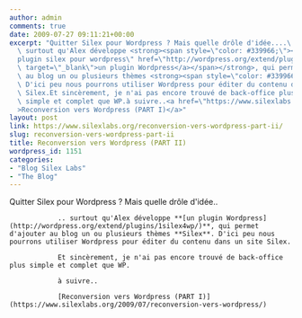 ```yaml
---
author: admin
comments: true
date: 2009-07-27 09:11:21+00:00
excerpt: "Quitter Silex pour Wordpress ? Mais quelle drôle d'idée....\
  \ surtout qu'Alex développe <strong><span style=\"color: #339966;\"><a title=\"\
  plugin silex pour wordpress\" href=\"http://wordpress.org/extend/plugins/1silex4wp/\"\
  \ target=\"_blank\">un plugin Wordpress</a></span></strong>, qui permet d'ajouter\
  \ au blog un ou plusieurs thèmes <strong><span style=\"color: #339966;\">Silex</span></strong>.\
  \ D'ici peu nous pourrons utiliser Wordpress pour éditer du contenu dans un site\
  \ Silex.Et sincèrement, je n'ai pas encore trouvé de back-office plus\
  \ simple et complet que WP.à suivre..<a href=\"https://www.silexlabs.org/2009/07/reconversion-vers-wordpress/\"\
  >Reconversion vers Wordpress (PART I)</a>"
layout: post
link: https://www.silexlabs.org/reconversion-vers-wordpress-part-ii/
slug: reconversion-vers-wordpress-part-ii
title: Reconversion vers Wordpress (PART II)
wordpress_id: 1151
categories:
- "Blog Silex Labs"
- "The Blog"
---
```


Quitter Silex pour Wordpress ? Mais quelle drôle d'idée..

				.. surtout qu'Alex développe **[un plugin Wordpress](http://wordpress.org/extend/plugins/1silex4wp/)**, qui permet d'ajouter au blog un ou plusieurs thèmes **Silex**. D'ici peu nous pourrons utiliser Wordpress pour éditer du contenu dans un site Silex.

				Et sincèrement, je n'ai pas encore trouvé de back-office plus simple et complet que WP.

				à suivre..

				[Reconversion vers Wordpress (PART I)](https://www.silexlabs.org/2009/07/reconversion-vers-wordpress/)
